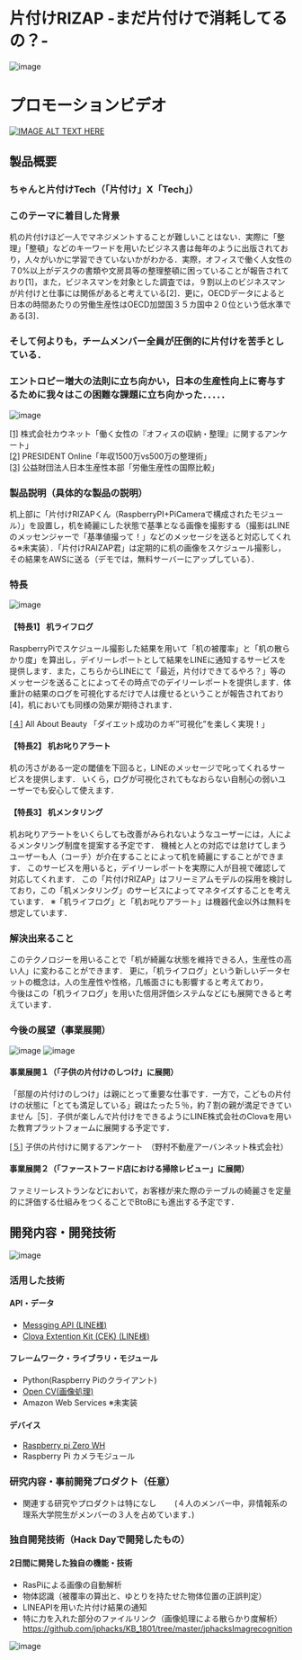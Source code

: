 # 片付けRIZAP  -まだ片付けで消耗してるの？-
![image](https://user-images.githubusercontent.com/21073221/47261384-0760b380-d509-11e8-9e17-7ba1fab4ad18.png)

# プロモーションビデオ
[![IMAGE ALT TEXT HERE](https://user-images.githubusercontent.com/21073221/47262029-d340bf00-d517-11e8-99de-264e7d1e4a1a.png)](https://youtu.be/El6NWfqYYBk)
## 製品概要
### ちゃんと片付けTech（「片付け」X「Tech」）

### このテーマに着目した背景
机の片付けほど一人でマネジメントすることが難しいことはない．実際に「整理」「整頓」などのキーワードを用いたビジネス書は毎年のように出版されており，人々がいかに学習できていないかがわかる．実際，オフィスで働く人女性の７0%以上がデスクの書類や文房具等の整理整頓に困っていることが報告されており[1]，また，ビジネスマンを対象とした調査では，９割以上のビジネスマンが片付けと仕事には関係があると考えている[2]．更に，OECDデータによると日本の時間あたりの労働生産性はOECD加盟国３５カ国中２０位という低水準である[3]．  
### **そして何よりも，チームメンバー全員が圧倒的に片付けを苦手としている．**　
### **エントロピー増大の法則に立ち向かい，日本の生産性向上に寄与するために我々はこの困難な課題に立ち向かった．．．．．**　

![image](https://user-images.githubusercontent.com/21073221/47262239-d9d23500-d51d-11e8-8767-8f34a005bf81.png)



[[1]](http://www.watashimigaki.com/community/enquete/archives_000814) 株式会社カウネット「働く女性の『オフィスの収納・整理』に関するアンケート」    
[[2]](https://president.jp/articles/-/9462) PRESIDENT Online「年収1500万vs500万の整理術」  
[[3]](https://www.jpc-net.jp/intl_comparison/) 公益財団法人日本生産性本部「労働生産性の国際比較」　  　


### 製品説明（具体的な製品の説明）
机上部に「片付けRIZAPくん（RaspberryPI+PiCameraで構成されたモジュール）」を設置し，机を綺麗にした状態で基準となる画像を撮影する（撮影はLINEのメッセンジャーで「基準値撮って！」などのメッセージを送ると対応してくれる※未実装）．「片付けRAIZAP君」は定期的に机の画像をスケジュール撮影し，その結果をAWSに送る（デモでは，無料サーバーにアップしている）．

### 特長
![image](https://user-images.githubusercontent.com/21073221/47262430-c4600980-d523-11e8-82bc-f24bab95e403.png)

#### 【特長1】 机ライフログ
RaspberryPiでスケジュール撮影した結果を用いて「机の被覆率」と「机の散らかり度」を算出し，デイリーレポートとして結果をLINEに通知するサービスを提供します．また，こちらからLINEにて「最近，片付けできてるやろ？」等のメッセージを送ることによってその時点でのデイリーレポートを提供します．体重計の結果のログを可視化するだけで人は痩せるということが報告されており[4]，机においても同様の効果が期待されます．

[[４]](https://allabout.co.jp/gm/gc/411617/) All About Beauty 「ダイエット成功のカギ”可視化”を楽しく実現！」    　

#### 【特長2】 机お叱りアラート
机の汚さがある一定の閾値を下回ると，LINEのメッセージで叱ってくれるサービスを提供します．
いくら，ログが可視化されてもなおらない自制心の弱いユーザーでも安心して使えます．

#### 【特長3】 机メンタリング
机お叱りアラートをいくらしても改善がみられないようなユーザーには，人によるメンタリング制度を提案する予定です．
機械と人との対応では怠けてしまうユーザーも人（コーチ）が介在することによって机を綺麗にすることができます．
このサービスを用いると，デイリーレポートを実際に人が目視で確認して対応してくれます．
この「片付けRIZAP」はフリーミアムモデルの採用を検討しており，この「机メンタリング」のサービスによってマネタイズすることを考えています．
※「机ライフログ」と「机お叱りアラート」は機器代金以外は無料を想定しています．

### 解決出来ること
このテクノロジーを用いることで「机が綺麗な状態を維持できる人，生産性の高い人」に変わることができます．
更に，「机ライフログ」という新しいデータセットの概念は，人の生産性や性格，几帳面さにも影響すると考えており，  
今後はこの「机ライフログ」を用いた信用評価システムなどにも展開できると考えています．

### 今後の展望（事業展開）
![image](https://user-images.githubusercontent.com/21073221/47262778-b1056c00-d52c-11e8-8d5b-2d0c3cc604f0.png)
![image](https://user-images.githubusercontent.com/21073221/47263218-072bdc80-d538-11e8-8528-ce94e2d036d0.png)

#### 事業展開１（「子供の片付けのしつけ」に展開）
「部屋の片付けのしつけ」は親にとって重要な仕事です．一方で，こどもの片付けの状態に「とても満足している」親はたった５％，約７割の親が満足できていません［5］．子供が楽しんで片付けをできるようにLINE株式会社のClovaを用いた教育プラットフォームに展開する予定です．

[[５]](hhttp://www.nomura-un.co.jp/page/news/pdf/20150903.pdf) 子供の片付けに関するアンケート　（野村不動産アーバンネット株式会社） 

#### 事業展開２（「ファーストフード店における掃除レビュー」に展開）
ファミリーレストランなどにおいて，お客様が来た際のテーブルの綺麗さを定量的に評価する仕組みをつくることでBtoBにも進出する予定です．

## 開発内容・開発技術
![image](https://user-images.githubusercontent.com/21073221/47262791-f6c23480-d52c-11e8-8783-f983efd47851.png)

### 活用した技術
#### API・データ
* [Messging API (LINE様)](https://developers.line.me/ja/services/messaging-api/)
* [Clova Extention Kit (CEK) (LINE様)](https://clova-developers.line.me/#/)

#### フレームワーク・ライブラリ・モジュール
* Python(Raspberry Piのクライアント)
* [Open CV(画像処理)](https://opencv.org/)
* Amazon Web Services ※未実装

#### デバイス
* [Raspberry pi Zero WH](https://www.raspberrypi.org/products/raspberry-pi-zero-w/)
* Raspberry Pi カメラモジュール

### 研究内容・事前開発プロダクト（任意）
* 関連する研究やプロダクトは特になし　　
(４人のメンバー中，非情報系の理系大学院生がメンバーの３人を占めています．)

### 独自開発技術（Hack Dayで開発したもの）
#### 2日間に開発した独自の機能・技術
* RasPiによる画像の自動解析
* 物体認識（被覆率の算出と、ゆとりを持たせた物体位置の正誤判定）
* LINEAPIを用いた片付け結果の通知
* 特に力を入れた部分のファイルリンク（画像処理による散らかり度解析）
https://github.com/jphacks/KB_1801/tree/master/jphacksImagrecognition

![image](https://user-images.githubusercontent.com/21073221/47262947-9df49b00-d530-11e8-9535-9ba56a529333.png)

